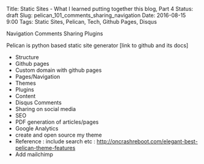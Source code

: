 
Title: Static Sites - What I learned putting together this blog, Part 4
Status: draft
Slug: pelican_101_comments_sharing_navigation
Date: 2016-08-15 9:00
Tags: Static Sites, Pelican, Tech, Github Pages, Disqus


Navigation
Comments
Sharing
Plugins


Pelican is python based static site generator [link to github and its docs]
- Structure
- Github pages
- Custom domain with github pages
- Pages/Navigation
- Themes
- Plugins
- Content
- Disqus Comments
- Sharing on social media
- SEO
- PDF generation of articles/pages
- Google Analytics
- create and open source my theme
- Reference : include search etc : http://oncrashreboot.com/elegant-best-pelican-theme-features
- Add mailchimp
